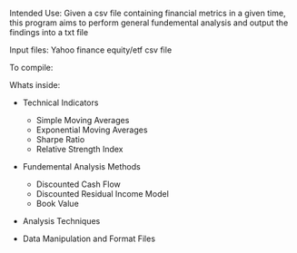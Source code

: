 Intended Use: Given a csv file containing financial metrics in a given time, this program aims to 
perform general fundemental analysis and output the findings into a txt file

Input files: Yahoo finance equity/etf csv file 

To compile: <still to come>

Whats inside:
- Technical Indicators
	- Simple Moving Averages
	- Exponential Moving Averages
	- Sharpe Ratio
	- Relative Strength Index
	
- Fundemental Analysis Methods
	- Discounted Cash Flow
	- Discounted Residual Income Model
	- Book Value
- Analysis Techniques
- Data Manipulation and Format Files 

